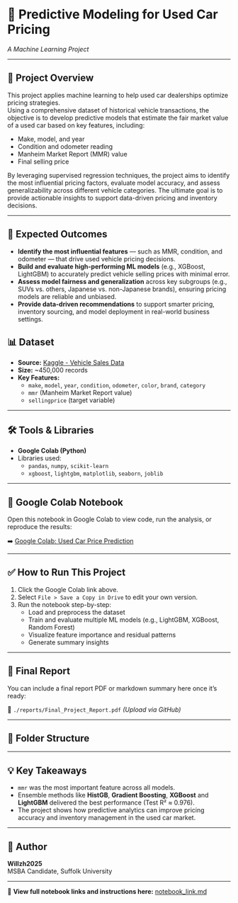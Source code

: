# 🚗 Predictive Modeling for Used Car Pricing  
*A Machine Learning Project*

---

## 📌 Project Overview

This project applies machine learning to help used car dealerships optimize pricing strategies.  
Using a comprehensive dataset of historical vehicle transactions, the objective is to develop predictive models that estimate the fair market value of a used car based on key features, including:

- Make, model, and year  
- Condition and odometer reading  
- Manheim Market Report (MMR) value  
- Final selling price

By leveraging supervised regression techniques, the project aims to identify the most influential pricing factors, evaluate model accuracy, and assess generalizability across different vehicle categories. The ultimate goal is to provide actionable insights to support data-driven pricing and inventory decisions.

---

## 🎯 Expected Outcomes

- **Identify the most influential features** — such as MMR, condition, and odometer — that drive used vehicle pricing decisions.  
- **Build and evaluate high-performing ML models** (e.g., XGBoost, LightGBM) to accurately predict vehicle selling prices with minimal error.  
- **Assess model fairness and generalization** across key subgroups (e.g., SUVs vs. others, Japanese vs. non-Japanese brands), ensuring pricing models are reliable and unbiased.  
- **Provide data-driven recommendations** to support smarter pricing, inventory sourcing, and model deployment in real-world business settings.

## 📊 Dataset

- **Source:** [Kaggle - Vehicle Sales Data](https://www.kaggle.com/datasets/syedanwarafridi/vehicle-sales-data/data)
- **Size:** ~450,000 records
- **Key Features:**
  - `make`, `model`, `year`, `condition`, `odometer`, `color`, `brand`, `category`
  - `mmr` (Manheim Market Report value)
  - `sellingprice` (target variable)

---

## 🛠️ Tools & Libraries

- **Google Colab (Python)**
- Libraries used:
  - `pandas`, `numpy`, `scikit-learn`
  - `xgboost`, `lightgbm`, `matplotlib`, `seaborn`, `joblib`

---

## 🔗 Google Colab Notebook

Open this notebook in Google Colab to view code, run the analysis, or reproduce the results:

➡️ [Google Colab: Used Car Price Prediction](https://drive.google.com/file/d/1wIt18lFApKYCF4RjMVaVUPg5u4kyeB3i/view?usp=sharing)

---

## ✅ How to Run This Project

1. Click the Google Colab link above.
2. Select `File > Save a Copy in Drive` to edit your own version.
3. Run the notebook step-by-step:
   - Load and preprocess the dataset
   - Train and evaluate multiple ML models (e.g., LightGBM, XGBoost, Random Forest)
   - Visualize feature importance and residual patterns
   - Generate summary insights

---

## 📄 Final Report

You can include a final report PDF or markdown summary here once it’s ready:

📁 `./reports/Final_Project_Report.pdf` *(Upload via GitHub)*

---

## 📁 Folder Structure

---

## 💡 Key Takeaways

- `mmr` was the most important feature across all models.
- Ensemble methods like **HistGB**, **Gradient Boosting**, **XGBoost** and **LightGBM** delivered the best performance (Test R² ≈ 0.976).
- The project shows how predictive analytics can improve pricing accuracy and inventory management in the used car market.

---

## 🙋 Author

**Willzh2025**  
MSBA Candidate, Suffolk University  

---

📘 **View full notebook links and instructions here:** [notebook_link.md](notebook_link.md)
